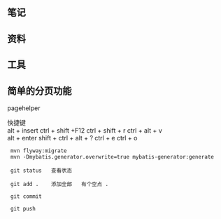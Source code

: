## 笔记

## 资料

## 工具

## 简单的分页功能
pagehelper

  快捷键  
     alt + insert
     ctrl + shift +F12
     ctrl + shift + r
     ctrl + alt + v  
     alt + enter
     shift + ctrl + alt + ?
     ctrl + e
     ctrl + o
     
     mvn flyway:migrate
     mvn -Dmybatis.generator.overwrite=true mybatis-generator:generate
     
     git status   查看状态
     
     git add .    添加全部   有个空点 .
     
     git commit
     
     git push